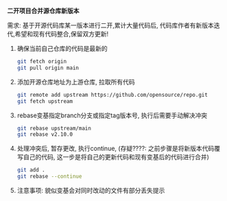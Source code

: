**二开项目合并源仓库新版本**

需求: 基于开源代码库某一版本进行二开,累计大量代码后, 代码库作者有新版本迭代,希望和现有代码整合,保留双方更新!

1. 确保当前自己仓库的代码是最新的

   ```bash
   git fetch origin
   git pull origin main
   ```

2. 添加开源仓库地址为上游仓库, 拉取所有代码

   ```bash
   git remote add upstream https://github.com/opensource/repo.git 
   git fetch upstream 
   ```

3. rebase变基指定branch分支或指定tag版本号, 执行后需要手动解决冲突

   ```bash
   git rebase upstream/main
   git rebase v2.10.0
   ```

4. 处理冲突后, 暂存更改, 执行continue, (存疑????: 之前步骤是将新版本代码覆写自己的代码, 这一步是将自己的更新代码和现有变基后的代码进行合并)

   ```bash
   git add .
   git rebase --continue
   ```

5. 注意事项: 貌似变基会对同时改动的文件有部分丢失提示
